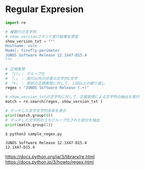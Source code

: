 # Regular Expresion

```python
import re

# 複数行の文字列
# show versionコマンド実行結果を想定
show_version_txt = """
Hostname: vsrx
Model: firefly-perimeter
JUNOS Software Release 12.1X47-D15.4
"""

# 正規表現
# 「()」: グループ化
# 「.」 : 改行以外の任意の文字列1文字
# 「+」 : 直前の正規表現に対して、１回以上の繰り返し
regex = "JUNOS Software Release (.+)"

# show_version_txtの文字列に対して、正規表現による文字列の抽出を実行
match = re.search(regex, show_version_txt )

# マッチした文字文字列全体を表示
print(match.group(0))
# マッチした文字列のうちグループ化された部分を抽出
print(match.group(1))
```

```
$ python3 sample_regex.py

JUNOS Software Release 12.1X47-D15.4
12.1X47-D15.4
```

https://docs.python.org/ja/3/library/re.html
https://docs.python.jp/3/howto/regex.html
